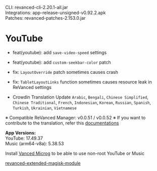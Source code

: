 CLI: revanced-cli-2.20.1-all.jar  
Integrations: app-release-unsigned-v0.92.2.apk  
Patches: revanced-patches-2.153.0.jar  

YouTube
==
- feat(youtube): add `save-video-speed` settings
- feat(youtube): add `custom-seekbar-color` patch

- fix: `LayoutOverride` patch sometimes causes crash
- fix: `TabletLayoutLinks` function sometimes causes resource leak in ReVanced settings

- Crowdin Translation Update
`Arabic`, `Bengali`, `Chinese Simplified`, `Chinese Traditional`, `French`, `Indonesian`, `Korean`, `Russian`, `Spanish`, `Turkish`, `Ukrainian`, `Vietnamese`

※ Compatible ReVanced Manager: v0.0.51 / v0.0.52
※ If you want to contribute to the translation, refer this [documentations](https://telegra.ph/How-to-contribute-to-Crowdin-translations-via-upload-of-stringsxml-file-11-10)
  
**App Versions:**  
YouTube: 17.49.37  
Music (arm64-v8a): 5.38.53  

Install [Vanced Microg](https://github.com/TeamVanced/VancedMicroG/releases) to be able to use non-root YouTube or Music  

[revanced-extended-magisk-module](https://github.com/Smart123s/revanced-extended-autobuild)  
